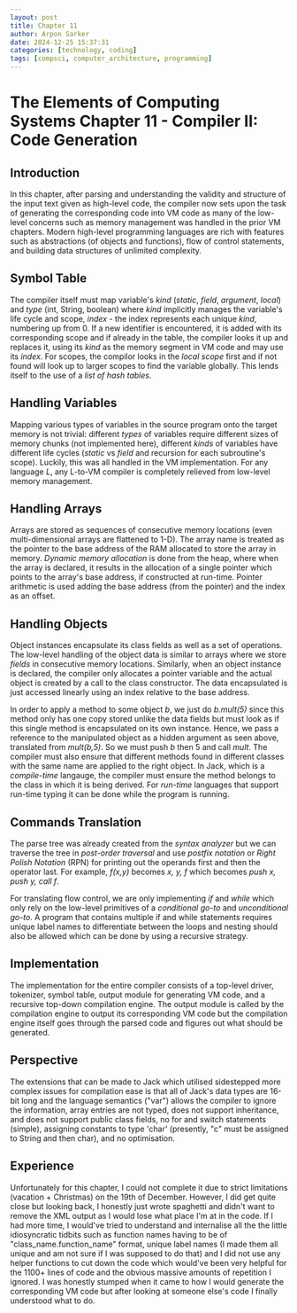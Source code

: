 ```yaml
---
layout: post
title: Chapter 11
author: Arpon Sarker
date: 2024-12-25 15:37:31
categories: [technology, coding]
tags: [compsci, computer_architecture, programming]
---
```


# The Elements of Computing Systems Chapter 11 - Compiler II: Code Generation

## Introduction
In this chapter, after parsing and understanding the validity and structure of the input text given as high-level code, the compiler now sets upon the task of generating the corresponding code into VM code as many of the low-level concerns such as memory management was handled in the prior VM chapters. Modern high-level programming languages are rich with features such as abstractions (of objects and functions), flow of control statements, and building data structures of unlimited complexity.

## Symbol Table
The compiler itself must map variable's *kind* (*static*, *field*, *argument*, *local*) and *type* (int, String, boolean) where *kind* implicitly manages the variable's life cycle and scope, *index* - the index represents each unique *kind*, numbering up from 0. If a new identifier is encountered, it is added with its corresponding scope and if already in the table, the compiler looks it up and replaces it, using its *kind* as the memory segment in VM code and may use its *index*. For scopes, the compilor looks in the *local scope* first and if not found will look up to larger scopes to find the variable globally. This lends itself to the use of a *list of hash tables*. 

## Handling Variables
Mapping various types of variables in the source program onto the target memory is not trivial: different *types* of variables require different sizes of memory chunks (not implemented here), different *kinds* of variables have different life cycles (*static* vs *field* and recursion for each subroutine's scope). Luckily, this was all handled in the VM implementation. For any language *L*, any L-to-VM compiler is completely relieved from low-level memory management.   

## Handling Arrays
Arrays are stored as sequences of consecutive memory locations (even multi-dimensional arrays are flattened to 1-D). The array name is treated as the pointer to the base address of the RAM allocated to store the array in memory. *Dynamic memory allocation* is done from the heap, where when the array is declared, it results in the allocation of a single pointer which points to the array's base address, if constructed at run-time. Pointer arithmetic is used adding the base address (from the pointer) and the index as an offset. 

## Handling Objects
Object instances encapsulate its class fields as well as a set of operations. The low-level handling of the object data is similar to arrays where we store *fields* in consecutive memory locations. Similarly, when an object instance is declared, the compiler only allocates a pointer variable and the actual object is created by a call to the class constructor. The data encapsulated is just accessed linearly using an index relative to the base address. 

In order to apply a method to some object *b*, we just do *b.mult(5)* since this method only has one copy stored unlike the data fields but must look as if this single method is encapsulated on its own instance. Hence, we pass a reference to the manipulated object as a hidden argument as seen above, translated from *mult(b,5)*. So we must push *b* then 5 and call *mult*. The compiler must also ensure that different methods found in different classes with the same name are applied to the right object. In Jack, which is a *compile-time* langauge, the compiler must ensure the method belongs to the class in which it is being derived. For *run-time* languages that support run-time typing it can be done while the program is running.

## Commands Translation
The parse tree was already created from the *syntax analyzer* but we can traverse the tree in *post-order traversal* and use *postfix notation* or *Right Polish Notation* (RPN) for printing out the operands first and then the operator last. For example, *f(x,y)* becomes *x, y, f* which becomes *push x, push y, call f*. 

For translating flow control, we are only implementing *if* and *while* which only rely on the low-level primitives of a *conditional go-to* and *unconditional go-to*. A program that contains multiple if and while statements requires unique label names to differentiate between the loops and nesting should also be allowed which can be done by using a recursive strategy.

## Implementation
The implementation for the entire compiler consists of a top-level driver, tokenizer, symbol table, output module for generating VM code, and a recursive top-down compilation engine. The output module is called by the compilation engine to output its corresponding VM code but the compilation engine itself goes through the parsed code and figures out what should be generated. 

## Perspective
The extensions that can be made to Jack which utilised sidestepped more complex issues for compilation ease is that all of Jack's data types are 16-bit long and the language semantics ("var") allows the compiler to ignore the information, array entries are not typed, does not support inheritance, and does not support public class fields, no for and switch statements (simple), assigning constants to type 'char' (presently, "c" must be assigned to String and then char), and no optimisation.

## Experience
Unfortunately for this chapter, I could not complete it due to strict limitations (vacation + Christmas) on the 19th of December. However, I did get quite close but looking back, I honestly just wrote spaghetti and didn't want to remove the XML output as I would lose what place I'm at in the code. If I had more time, I would've tried to understand and internalise all the the little idiosyncratic tidbits such as function names having to be of "class_name.function_name" format, unique label names (I made them all unique and am not sure if I was supposed to do that) and I did not use any helper functions to cut down the code which would've been very helpful for the 1100+ lines of code and the obvious massive amounts of repetition I ignored. I was honestly stumped when it came to how I would generate the corresponding VM code but after looking at someone else's code I finally understood what to do. 
